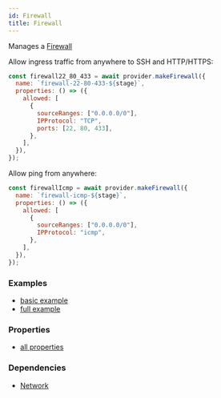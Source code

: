 ```yaml
---
id: Firewall
title: Firewall
---
```


Manages a [Firewall](https://cloud.google.com/vpc/docs/firewalls)

Allow ingress traffic from anywhere to SSH and HTTP/HTTPS:

```js
const firewall22_80_433 = await provider.makeFirewall({
  name: `firewall-22-80-433-${stage}`,
  properties: () => ({
    allowed: [
      {
        sourceRanges: ["0.0.0.0/0"],
        IPProtocol: "TCP",
        ports: [22, 80, 433],
      },
    ],
  }),
});
```

Allow ping from anywhere:

```js
const firewallIcmp = await provider.makeFirewall({
  name: `firewall-icmp-${stage}`,
  properties: () => ({
    allowed: [
      {
        sourceRanges: ["0.0.0.0/0"],
        IPProtocol: "icmp",
      },
    ],
  }),
});
```

### Examples

- [basic example](https://github.com/grucloud/grucloud/blob/master/examples/google/vm/iac.js)
- [full example](https://github.com/grucloud/grucloud/blob/master/examples/google/vm-network/iac.js)

### Properties

- [all properties](https://cloud.google.com/compute/docs/reference/rest/v1/firewalls/insert)

### Dependencies

- [Network](./Network)
